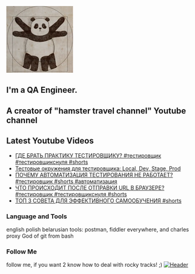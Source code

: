 [![Header](https://github.com/Bajnou/Alexey/blob/main/assets/pnd.png)](https://www.youtube.com/user/Stanleyxxl/)
## I'm a QA Engineer. 
## A creator of "hamster travel channel" Youtube channel 

## Latest Youtube Videos

<!-- YOUTUBE:START -->
- [ГДЕ БРАТЬ ПРАКТИКУ ТЕСТИРОВЩИКУ? #тестировщик  #тестировщикснуля #shorts](https://www.youtube.com/watch?v=mbN9aT6IY8c)
- [Тестовые окружения для тестировщика: Local, Dev, Stage, Prod](https://www.youtube.com/watch?v=ZdA36kTp1nA)
- [ПОЧЕМУ АВТОМАТИЗАЦИЯ ТЕСТИРОВАНИЯ НЕ РАБОТАЕТ? #тестировщик #shorts #автоматизация](https://www.youtube.com/watch?v=_N-lTkQhusA)
- [ЧТО ПРОИСХОДИТ ПОСЛЕ ОТПРАВКИ URL В БРАУЗЕРЕ? #тестировщик #тестировщикснуля #shorts](https://www.youtube.com/watch?v=UNnkbH0ZVjM)
- [ТОП 3 СОВЕТА ДЛЯ ЭФФЕКТИВНОГО САМООБУЧЕНИЯ #shorts](https://www.youtube.com/watch?v=wNhKfvwE_ig)
<!-- YOUTUBE:END -->

### Language and Tools
english
polish
belarusian
tools: postman, fiddler everywhere, and charles proxy
God of git from bash

### Follow Me
follow me, if you want 2 know how to deal with rocky tracks! ;)
[![Header](https://img.shields.io/badge/Youtube-090909?style=for-the-badge&logo=youtube&logoColor=f70000)](https://www.youtube.com/user/Stanleyxxl?sub_confirmation=1)
